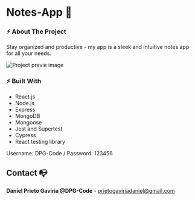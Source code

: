 # Notes-App 🐉

### ⚡ About The Project

Stay organized and productive - my app is a sleek and intuitive notes app for all your needs.

![Project previe image](https://res.cloudinary.com/dhpxqwsym/image/upload/w_1280,h_720,c_fill/v1678870284/documentations/notesapp_rtiscs)

### ⚡ Built With

- React.js
- Node.js
- Express
- MongoDB
- Mongoose
- Jest and Supertest
- Cypress
- React testing library

Username: DPG-Code / Password: 123456

## Contact 📭

**Daniel Prieto Gaviria @DPG-Code** - prietogaviriadaniel@gmail.com
